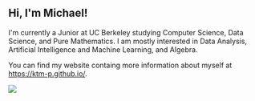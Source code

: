## Hi, I'm Michael!

I'm currently a Junior at UC Berkeley studying Computer Science, Data Science, and Pure Mathematics. I am mostly interested in Data Analysis, Artificial Intelligence and Machine Learning, and Algebra.

You can find my website containg more information about myself at https://ktm-p.github.io/.

![](https://komarev.com/ghpvc/?username=ktm-p&color=151515)
